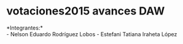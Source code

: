 <h1>votaciones2015 avances DAW</h1>
*Integrantes:*
<br>
- Nelson Eduardo Rodríguez Lobos
- Estefani  Tatiana Iraheta López

